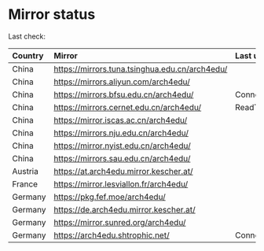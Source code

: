 <script src="./time.js"></script>
# Mirror status
Last check: <script type="text/javascript">localize(1760267837.4034622);</script>

|Country|Mirror|Last update|
|:------|:-----|:----------|
|China|https://mirrors.tuna.tsinghua.edu.cn/arch4edu/|<script type="text/javascript">localize(1760251641);</script>|
|China|https://mirrors.aliyun.com/arch4edu/|<script type="text/javascript">localize(1760251641);</script>|
|China|https://mirrors.bfsu.edu.cn/arch4edu/|ConnectionError|
|China|https://mirrors.cernet.edu.cn/arch4edu/|ReadTimeout|
|China|https://mirror.iscas.ac.cn/arch4edu/|<script type="text/javascript">localize(1760251641);</script>|
|China|https://mirrors.nju.edu.cn/arch4edu/|<script type="text/javascript">localize(1760078922);</script>|
|China|https://mirror.nyist.edu.cn/arch4edu/|<script type="text/javascript">localize(1760251641);</script>|
|China|https://mirrors.sau.edu.cn/arch4edu/|<script type="text/javascript">localize(1756795646);</script>|
|Austria|https://at.arch4edu.mirror.kescher.at/|<script type="text/javascript">localize(1760251641);</script>|
|France|https://mirror.lesviallon.fr/arch4edu/|<script type="text/javascript">localize(1760078922);</script>|
|Germany|https://pkg.fef.moe/arch4edu/|<script type="text/javascript">localize(1760251641);</script>|
|Germany|https://de.arch4edu.mirror.kescher.at/|<script type="text/javascript">localize(1760251641);</script>|
|Germany|https://mirror.sunred.org/arch4edu/|<script type="text/javascript">localize(1760251641);</script>|
|Germany|https://arch4edu.shtrophic.net/|ConnectionError|

<script src="./tablefilter/tablefilter.js"></script>
<script src="./table.js"></script>
